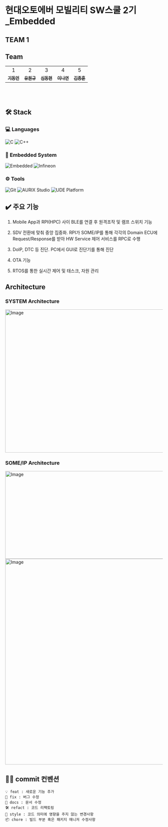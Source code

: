 # 현대오토에버 모빌리티 SW스쿨 2기_Embedded

## TEAM 1

## Team
<table>
  <tr>
    <td align="center">1</td>
    <td align="center">2</td>
    <td align="center">3</td>
    <td align="center">4</td>
    <td align="center">5</td>
  </tr>
     <tr>
    <td align="center"><a href="https://github.com/"><sub><b>기동언</b></td>
    <td align="center"><a href="https://github.com/"><sub><b>유원규</b></td>
    <td align="center"><a href="https://github.com/"><sub><b>심동현</b></td>
    <td align="center"><a href="https://github.com/"><sub><b>이나연</b></td>
    <td align="center"><a href="https://github.com/"><sub><b>김종훈</b></td>  
  </tr>
      
</table>

<br><br>

## 🛠 Stack

### 💻 Languages
![C](https://img.shields.io/badge/C-%2300599C.svg?style=for-the-badge&logo=c&logoColor=white)
![C++](https://img.shields.io/badge/C++-%2300599C.svg?style=for-the-badge&logo=c%2B%2B&logoColor=white)

### 🔧 Embedded System
![Embedded](https://img.shields.io/badge/Embedded-%231572B6.svg?style=for-the-badge&logo=platformdotio&logoColor=white)
![Infineon](https://img.shields.io/badge/Infineon-A8B400.svg?style=for-the-badge&logo=infineon&logoColor=white)

### ⚙️ Tools
![Git](https://img.shields.io/badge/Git-F05032.svg?&style=for-the-badge&logo=Git&logoColor=white)
![AURIX Studio](https://img.shields.io/badge/AURIX%20Studio-0088CC.svg?style=for-the-badge)
![UDE Platform](https://img.shields.io/badge/UDEPlatform-D2232A.svg?style=for-the-badge)


## ✔️ 주요 기능

1. Mobile App과 RPI(HPC) 사이 BLE를 연결 후 원격조작 및 램프 스위치 기능

2. SDV 전환에 맞춰 중앙 집중화. RPI가 SOME/IP를 통해 각각의 Domain ECU에 Request/Response를 받아 HW Service 제어 서비스를 RPC로 수행

3. DoIP, DTC 등 진단. PC에서 GUI로 진단기를 통해 진단

4. OTA 기능

5. RTOS를 통한 실시간 제어 및 태스크, 자원 관리

## Architecture

### SYSTEM Architecture
<img width="677" height="457" alt="Image" src="https://github.com/user-attachments/assets/5abaef62-585d-4773-bde2-c3e5b1fd21a9" />

### SOME/IP Architecture

<img width="545" height="280" alt="Image" src="https://github.com/user-attachments/assets/1ce096bb-3460-4f21-b528-a60b11ac94bc" />
<img width="798" height="657" alt="Image" src="https://github.com/user-attachments/assets/80d517da-3efa-4957-92e0-50fa2da8b0c7" />

<br>



## 🤙🏻 commit 컨벤션

```
💡 feat : 새로운 기능 추가
🐞 fix : 버그 수정
📄 docs : 문서 수정
🛠 refact : 코드 리팩토링
💅 style : 코드 의미에 영향을 주지 않는 변경사항
📦 chore : 빌드 부분 혹은 패키지 매니저 수정사항
```
